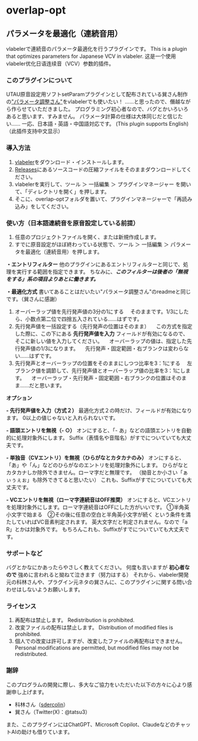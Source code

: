 # overlap-opt
## パラメータを最適化（連続音用）
 vlabelerで連続音のパラメータ最適化を行うプラグインです。
 This is a plugin that optimizes parameters for Japanese VCV in vlabeler.
 这是一个使用vlabeler优化日语连续音（VCV）参数的插件。

### このプラグインについて
UTAU原音設定用ソフトsetParamプラグインとして配布されている巽さん制作の["パラメータ調整さん"](https://bowlroll.net/file/83065)をvlabelerでも使いたい！
……と思ったので、僭越ながら作らせていただきました。
プログラミング初心者なので、バグとかいろいろあると思います、すみません。 パラメータ計算の仕様は大体同じだと信じたい……
一応、日本語・英語・中国語対応です。
(This plugin supports English) （此插件支持中文显示）

### 導入方法
1. [vlabeler](https://vlabeler.com/)をダウンロード・インストールします。
2. [Releases](https://github.com/Sakurana-Nanai/overlap-opt/releases)にあるソースコードの圧縮ファイルをそのままダウンロードしてください。
3. vlabelerを実行して、ツール ＞ 一括編集 ＞ プラグインマネージャー を開いて、「ディレクトリを開く」を押します。
4. そこに、overlap-optフォルダを置いて、プラグインマネージャーで「再読み込み」をしてください。

### 使い方（日本語連続音を原音設定している前提）
1. 任意のプロジェクトファイルを開く、または新規作成します。
2. すでに原音設定がほぼ終わっている状態で、ツール ＞ 一括編集 ＞ パラメータを最適化（連続音用）を押します。

**・エントリフィルター**
他のプラグインにあるエントリフィルターと同じで、処理を実行する範囲を指定できます。
ちなみに、***このフィルターは後者の「無視をする」系の項目よりあとに働きます。***

**・最適化方式**
書いてあることはだいたい"パラメータ調整さん"のreadmeと同じです。（巽さんに感謝）
1. オーバーラップ値を先行発声値の3分の1にする
　そのままです。1/3にしたら、小数点第二位で四捨五入されている……はずです。
2. 先行発声値を一括設定する（先行発声の位置はそのまま）
　この方式を指定した際に、この下にある **先行発声値を入力** フィールドが有効になるので、そこに新しい値を入力してください。
　オーバーラップの値は、指定した先行発声値の1/3になります。
　先行発声・固定範囲・右ブランクは変わらない……はずです。
3. 先行発声とオーバーラップの位置をそのままにしつつ比率を3：1にする
　左ブランク値を調節して、先行発声値とオーバーラップ値の比率を3：1にします。
　オーバーラップ・先行発声・固定範囲・右ブランクの位置はそのまま……だと思います。

**オプション**

**- 先行発声値を入力（方式２）**
最適化方式２の時だけ、フィールドが有効になります。
0以上の値じゃないと入れられないです。

**- 語頭エントリを無視（- ○）**
オンにすると、「- あ」などの語頭エントリを自動的に処理対象外にします。
Suffix（表情名や音階名）がすでについていても大丈夫です。

**- 単独音（CVエントリ）を無視（ひらがなとカタカナのみ）**
オンにすると、「あ」や「ん」などのひらがなのエントリを処理対象外にします。
ひらがなとカタカナしか除外できません。ローマ字だと無理です。
（拗音とか小さい「ぁぃぅぇぉ」も除外できてると思いたい）
これも、Suffixがすでについていても大丈夫です。

**- VCエントリを無視（ローマ字連続音はOFF推奨）**
オンにすると、VCエントリを処理対象外にします。ローマ字連続音はOFFにした方がいいです。
①半角英小文字で始まる　②その後に任意の空白と半角英小文字が続く
という条件を満たしていればVC音素判定されます。
英大文字だと判定されません。なので「a R」とかは対象外です。
もちろんこれも、Suffixがすでについていても大丈夫です。

### サポートなど
バグとかなにかあったらやさしく教えてください。
何度も言いますが **初心者なので** 強めに言われると拗ねて泣きます（努力はする）
それから、vlabeler開発元の科林さんや、プラグイン元ネタの巽さんに、このプラグインに関する問い合わせはしないようお願いします。

### ライセンス
1. 再配布は禁止します。 Redistribution is prohibited.
2. 改変ファイルの配布は禁止します。 Distribution of modified files is prohibited.
3. 個人での改変は許可しますが、改変したファイルの再配布はできません。 Personal modifications are permitted, but modified files may not be redistributed.

### 謝辞
このプログラムの開発に際し、多大なご協力をいただいた以下の方々に心より感謝申し上げます。　
- 科林さん（[sdercolin](https://github.com/sdercolin)）
- 巽さん（Twitter(X)：@tatsu3）

また、このプラグインにはChatGPT、Microsoft Copilot、ClaudeなどのチャットAIの助けも借りています。

